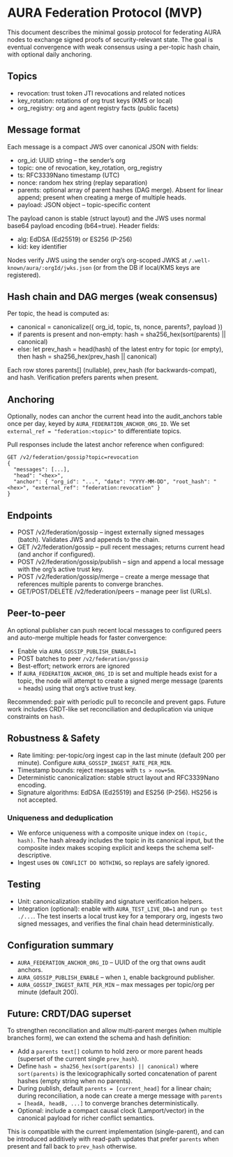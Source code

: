 # AURA Federation Protocol (MVP)

This document describes the minimal gossip protocol for federating AURA nodes to exchange signed proofs of security-relevant state. The goal is eventual convergence with weak consensus using a per-topic hash chain, with optional daily anchoring.

## Topics

- revocation: trust token JTI revocations and related notices
- key_rotation: rotations of org trust keys (KMS or local)
- org_registry: org and agent registry facts (public facets)

## Message format

Each message is a compact JWS over canonical JSON with fields:

- org_id: UUID string – the sender’s org
- topic: one of revocation, key_rotation, org_registry
- ts: RFC3339Nano timestamp (UTC)
- nonce: random hex string (replay separation)
- parents: optional array of parent hashes (DAG merge). Absent for linear append; present when creating a merge of multiple heads.
- payload: JSON object – topic-specific content

The payload canon is stable (struct layout) and the JWS uses normal base64 payload encoding (b64=true). Header fields:

- alg: EdDSA (Ed25519) or ES256 (P-256)
- kid: key identifier

Nodes verify JWS using the sender org’s org-scoped JWKS at `/.well-known/aura/:orgId/jwks.json` (or from the DB if local/KMS keys are registered).

## Hash chain and DAG merges (weak consensus)

Per topic, the head is computed as:

- canonical = canonicalize({ org_id, topic, ts, nonce, parents?, payload })
- if parents is present and non-empty: hash = sha256_hex(sort(parents) || canonical)
- else: let prev_hash = head(hash) of the latest entry for topic (or empty), then hash = sha256_hex(prev_hash || canonical)

Each row stores parents[] (nullable), prev_hash (for backwards-compat), and hash. Verification prefers parents when present.

## Anchoring

Optionally, nodes can anchor the current head into the audit_anchors table once per day, keyed by `AURA_FEDERATION_ANCHOR_ORG_ID`. We set `external_ref = "federation:<topic>"` to differentiate topics.

Pull responses include the latest anchor reference when configured:

```
GET /v2/federation/gossip?topic=revocation
{
  "messages": [...],
  "head": "<hex>",
  "anchor": { "org_id": "...", "date": "YYYY-MM-DD", "root_hash": "<hex>", "external_ref": "federation:revocation" }
}
```

## Endpoints

- POST /v2/federation/gossip – ingest externally signed messages (batch). Validates JWS and appends to the chain.
- GET /v2/federation/gossip – pull recent messages; returns current head (and anchor if configured).
- POST /v2/federation/gossip/publish – sign and append a local message with the org’s active trust key.
- POST /v2/federation/gossip/merge – create a merge message that references multiple parents to converge branches.
- GET/POST/DELETE /v2/federation/peers – manage peer list (URLs).

## Peer-to-peer

An optional publisher can push recent local messages to configured peers and auto-merge multiple heads for faster convergence:

- Enable via `AURA_GOSSIP_PUBLISH_ENABLE=1`
- POST batches to peer `/v2/federation/gossip`
- Best-effort; network errors are ignored
- If `AURA_FEDERATION_ANCHOR_ORG_ID` is set and multiple heads exist for a topic, the node will attempt to create a signed merge message (parents = heads) using that org’s active trust key.

Recommended: pair with periodic pull to reconcile and prevent gaps. Future work includes CRDT-like set reconciliation and deduplication via unique constraints on `hash`.

## Robustness & Safety

- Rate limiting: per-topic/org ingest cap in the last minute (default 200 per minute). Configure `AURA_GOSSIP_INGEST_RATE_PER_MIN`.
- Timestamp bounds: reject messages with `ts > now+5m`.
- Deterministic canonicalization: stable struct layout and RFC3339Nano encoding.
- Signature algorithms: EdDSA (Ed25519) and ES256 (P-256). HS256 is not accepted.

### Uniqueness and deduplication

- We enforce uniqueness with a composite unique index on `(topic, hash)`. The hash already includes the topic in its canonical input, but the composite index makes scoping explicit and keeps the schema self-descriptive.
- Ingest uses `ON CONFLICT DO NOTHING`, so replays are safely ignored.

## Testing

- Unit: canonicalization stability and signature verification helpers.
- Integration (optional): enable with `AURA_TEST_LIVE_DB=1` and run `go test ./...`. The test inserts a local trust key for a temporary org, ingests two signed messages, and verifies the final chain head deterministically.

## Configuration summary

- `AURA_FEDERATION_ANCHOR_ORG_ID` – UUID of the org that owns audit anchors.
- `AURA_GOSSIP_PUBLISH_ENABLE` – when `1`, enable background publisher.
- `AURA_GOSSIP_INGEST_RATE_PER_MIN` – max messages per topic/org per minute (default 200).

## Future: CRDT/DAG superset

To strengthen reconciliation and allow multi-parent merges (when multiple branches form), we can extend the schema and hash definition:

- Add a `parents text[]` column to hold zero or more parent heads (superset of the current single `prev_hash`).
- Define `hash = sha256_hex(sort(parents) || canonical)` where `sort(parents)` is the lexicographically sorted concatenation of parent hashes (empty string when no parents).
- During publish, default `parents = [current_head]` for a linear chain; during reconciliation, a node can create a merge message with `parents = [headA, headB, ...]` to converge branches deterministically.
- Optional: include a compact causal clock (Lamport/vector) in the canonical payload for richer conflict semantics.

This is compatible with the current implementation (single-parent), and can be introduced additively with read-path updates that prefer `parents` when present and fall back to `prev_hash` otherwise.
